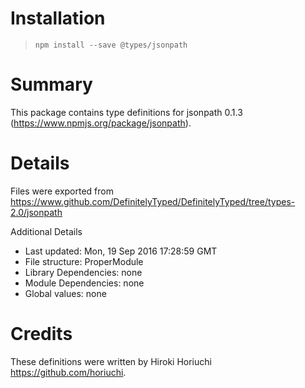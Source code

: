 # Installation
> `npm install --save @types/jsonpath`

# Summary
This package contains type definitions for jsonpath 0.1.3 (https://www.npmjs.org/package/jsonpath).

# Details
Files were exported from https://www.github.com/DefinitelyTyped/DefinitelyTyped/tree/types-2.0/jsonpath

Additional Details
 * Last updated: Mon, 19 Sep 2016 17:28:59 GMT
 * File structure: ProperModule
 * Library Dependencies: none
 * Module Dependencies: none
 * Global values: none

# Credits
These definitions were written by Hiroki Horiuchi <https://github.com/horiuchi>.
